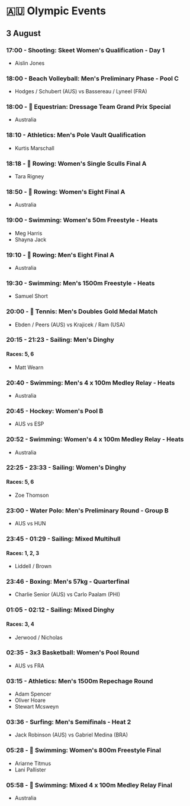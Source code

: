 # 🇦🇺 Olympic Events

## 3 August

### 17:00 - Shooting: Skeet Women's Qualification - Day 1
* Aislin Jones

### 18:00 - Beach Volleyball: Men's Preliminary Phase - Pool C
* Hodges / Schubert (AUS) vs Bassereau / Lyneel (FRA)

### 18:00 - 🏅 Equestrian: Dressage Team Grand Prix Special
* Australia

### 18:10 - Athletics: Men's Pole Vault Qualification
* Kurtis Marschall

### 18:18 - 🏅 Rowing: Women's Single Sculls Final A
* Tara Rigney

### 18:50 - 🏅 Rowing: Women's Eight Final A
* Australia

### 19:00 - Swimming: Women's 50m Freestyle - Heats
* Meg Harris
* Shayna Jack

### 19:10 - 🏅 Rowing: Men's Eight Final A
* Australia

### 19:30 - Swimming: Men's 1500m Freestyle - Heats
* Samuel Short

### 20:00 - 🏅 Tennis: Men's Doubles Gold Medal Match
* Ebden / Peers (AUS) vs Krajicek / Ram (USA)

### 20:15 - 21:23 - Sailing: Men's Dinghy
#### Races: 5, 6
* Matt Wearn

### 20:40 - Swimming: Men's 4 x 100m Medley Relay - Heats
* Australia

### 20:45 - Hockey: Women's Pool B
* AUS vs ESP

### 20:52 - Swimming: Women's 4 x 100m Medley Relay - Heats
* Australia

### 22:25 - 23:33 - Sailing: Women's Dinghy
#### Races: 5, 6
* Zoe Thomson

### 23:00 - Water Polo: Men's Preliminary Round - Group B
* AUS vs HUN

### 23:45 - 01:29 - Sailing: Mixed Multihull
#### Races: 1, 2, 3
* Liddell / Brown

### 23:46 - Boxing: Men's 57kg - Quarterfinal
* Charlie Senior (AUS) vs Carlo Paalam (PHI)

### 01:05 - 02:12 - Sailing: Mixed Dinghy
#### Races: 3, 4
* Jerwood / Nicholas

### 02:35 - 3x3 Basketball: Women's Pool Round
* AUS vs FRA

### 03:15 - Athletics: Men's 1500m Repechage Round
* Adam Spencer
* Oliver Hoare
* Stewart Mcsweyn

### 03:36 - Surfing: Men's Semifinals - Heat 2
* Jack Robinson (AUS) vs Gabriel Medina (BRA)

### 05:28 - 🏅 Swimming: Women's 800m Freestyle Final
* Ariarne Titmus
* Lani Pallister

### 05:58 - 🏅 Swimming: Mixed 4 x 100m Medley Relay Final
* Australia


